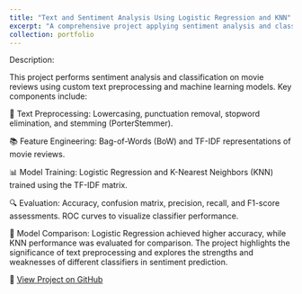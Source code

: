 ```yaml
---
title: "Text and Sentiment Analysis Using Logistic Regression and KNN"
excerpt: "A comprehensive project applying sentiment analysis and classification models to movie reviews, utilizing logistic regression and KNN to predict review sentiment."
collection: portfolio
---
```

Description:

This project performs sentiment analysis and classification on movie reviews using custom text preprocessing and machine learning models. Key components include:

🧹 Text Preprocessing:
Lowercasing, punctuation removal, stopword elimination, and stemming (PorterStemmer).

📚 Feature Engineering:
Bag-of-Words (BoW) and TF-IDF representations of movie reviews.

📊 Model Training:
Logistic Regression and K-Nearest Neighbors (KNN) trained using the TF-IDF matrix.

🔍 Evaluation:
Accuracy, confusion matrix, precision, recall, and F1-score assessments.
ROC curves to visualize classifier performance.

🚀 Model Comparison:
Logistic Regression achieved higher accuracy, while KNN performance was evaluated for comparison.
The project highlights the significance of text preprocessing and explores the strengths and weaknesses of different classifiers in sentiment prediction.

🔗 [View Project on GitHub](https://github.com/cesarjaidar/portfolio/blob/master/files/Text%20and%20Sentiment%20Analysis%20Using%20Logistic%20Regression%20and%20KNN.py)
